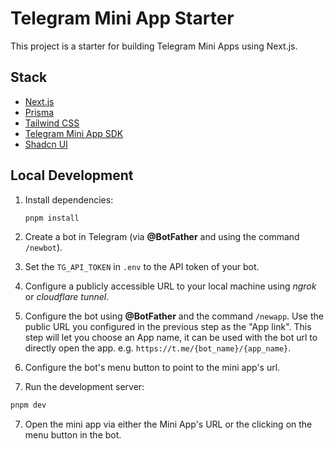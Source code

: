 # Telegram Mini App Starter

This project is a starter for building Telegram Mini Apps using Next.js.

## Stack

- [Next.js](https://nextjs.org)
- [Prisma](https://prisma.io)
- [Tailwind CSS](https://tailwindcss.com)
- [Telegram Mini App SDK](https://docs.telegram-mini-apps.com/)
- [Shadcn UI](https://ui.shadcn.com/)

## Local Development

1. Install dependencies:

   ```bash
   pnpm install
   ```
2. Create a bot in Telegram (via **@BotFather** and using the command `/newbot`).

3. Set the `TG_API_TOKEN` in `.env` to the API token of your bot.

4. Configure a publicly accessible URL to your local machine using *ngrok* or *cloudflare tunnel*.

5. Configure the bot using **@BotFather** and the command `/newapp`. Use the public URL you configured in the previous step as the "App link". This step will let you choose an App name, it can be used with the bot url to directly open the app. e.g. `https://t.me/{bot_name}/{app_name}`.

6. Configure the bot's menu button to point to the mini app's url.

7. Run the development server:

```bash
pnpm dev
```

7. Open the mini app via either the Mini App's URL or the clicking on the menu button in the bot.
